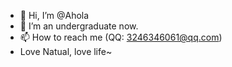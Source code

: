 - 👋 Hi, I’m @Ahola
- 🌱 I’m an undergraduate now.
- 📫 How to reach me (QQ: 3246346061@qq.com)
- Love Natual, love life~

<!---
opsAhola/opsAhola is a ✨ special ✨ repository because its `README.md` (this file) appears on your GitHub profile.
You can click the Preview link to take a look at your changes.
--->
